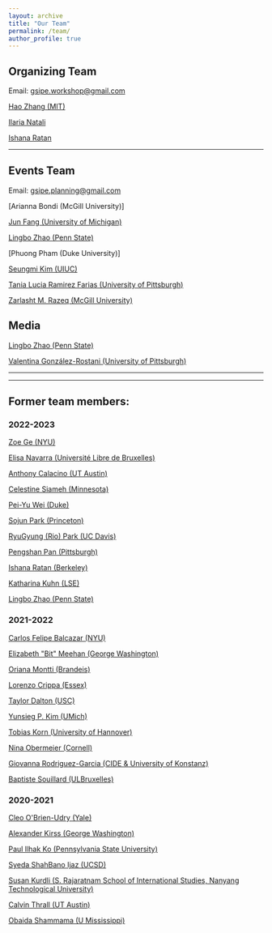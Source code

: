 ```yaml
---
layout: archive
title: "Our Team"
permalink: /team/
author_profile: true
---
```


## Organizing Team

Email: [gsipe.workshop@gmail.com](gsipe.workshop@gmail.com)

[Hao Zhang (MIT)](https://www.haocharliezhang.com/)

[Ilaria Natali](https://sites.google.com/view/ilaria-natali/home)

[Ishana Ratan](https://ishanaratan.com/)

<hr>

## Events Team

Email: [gsipe.planning@gmail.com](gsipe.planning@gmail.com)

[Arianna Bondi (McGill University)]

[Jun Fang (University of Michigan)](https://lsa.umich.edu/polisci/people/graduate-students/junfang.html)

[Lingbo Zhao (Penn State)](https://polisci.la.psu.edu/people/lkz5164/)

[Phuong Pham (Duke University)]

[Seungmi Kim (UIUC)](https://pol.illinois.edu/directory/profile/seungmi2)

[Tania Lucia Ramirez Farias (University of Pittsburgh)](https://www.sociology.pitt.edu/people/ant-26)

[Zarlasht M. Razeq (McGill University)](https://www.zarlashtmrazeq.com/)


## Media 

[Lingbo Zhao (Penn State)](https://polisci.la.psu.edu/people/lkz5164/)

[Valentina González-Rostani (University of Pittsburgh)](https://gonzalez-rostani.netlify.app/)

<hr>
<hr>


## Former team members:

### 2022-2023

[Zoe Ge (NYU)](https://wp.nyu.edu/zoege/)

[Elisa Navarra (Université Libre de Bruxelles)](https://sites.google.com/view/elisanavarra)

[Anthony Calacino (UT Austin)](https://cola.utexas.edu/government/graduate/profile.php?id=ac72973)


[Celestine Siameh (Minnesota)](https://www.celestineogboh.com/)

[Pei-Yu Wei (Duke)](https://www.peiyuwei.com/)

[Sojun Park (Princeton)](https://sites.google.com/view/sojunp/home)

[RyuGyung (Rio) Park (UC Davis)](https://riopark.weebly.com/ )

[Pengshan Pan (Pittsburgh) ](https://www.cgm.pitt.edu/people/ant-25)

[Ishana Ratan (Berkeley)](https://enlab.berkeley.edu/lab-people/ishana-ratan/)

[Katharina Kuhn (LSE)](https://www.lse.ac.uk/international-relations/phd-students/kuhn-katharina)

[Lingbo Zhao (Penn State)](https://polisci.la.psu.edu/people/lkz5164/)


### 2021-2022

[Carlos Felipe Balcazar (NYU)](https://cfbalcazar.github.io/)

[Elizabeth "Bit" Meehan (George Washington)](https://elizabethbitmeehan.com/)

[Oriana Montti (Brandeis)](https://www.linkedin.com/in/orianamontti/)

[Lorenzo Crippa (Essex)](https://lorenzo-crippa.github.io)

[Taylor Dalton (USC)](https://taylorrdalton.com)

[Yunsieg P. Kim (UMich)](https:sites.lsa.umich.edu/yunsieg/)

[Tobias Korn (University of Hannover)](https://https://www.uni-goettingen.de/en/587541.html)

[Nina Obermeier (Cornell) ](https://ninaobermeier.com)

[Giovanna Rodriguez-Garcia (CIDE & University of Konstanz)](https://giovannarodriguezgarcia.academia.edu)

[Baptiste Souillard (ULBruxelles)](https://baptistesouillard.com)


### 2020-2021

[Cleo O'Brien-Udry (Yale)](https://cobrienudry.github.io/)

[Alexander Kirss (George Washington)](https://www.alexanderkirss.com/)

[Paul Ilhak Ko (Pennsylvania State University)](https://sites.google.com/view/paulko/home)

[Syeda ShahBano Ijaz (UCSD)](https://ssijaz.github.io)

[Susan Kurdli (S. Rajaratnam School of International Studies, Nanyang Technological University)](https://www.rsis.edu.sg/gpo/graduate-programmes/ph-d-programme/phd-student-profiles/)

[Calvin Thrall (UT Austin)](https://calvinthrall.github.io)

[Obaida Shammama (U Mississippi) ](https://https://politicalscience.olemiss.edu/current-ph-d-students/)
